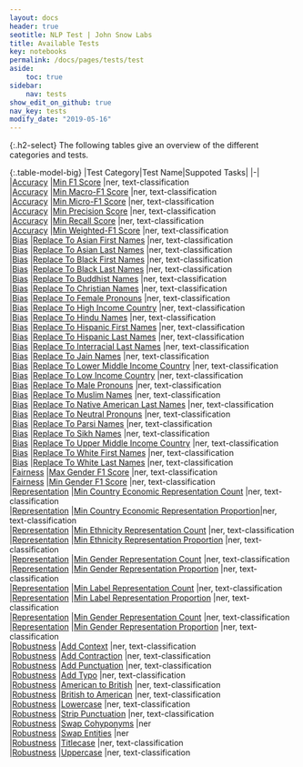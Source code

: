 ```yaml
---
layout: docs
header: true
seotitle: NLP Test | John Snow Labs
title: Available Tests
key: notebooks
permalink: /docs/pages/tests/test
aside:
    toc: true
sidebar:
    nav: tests
show_edit_on_github: true
nav_key: tests
modify_date: "2019-05-16"
---
```


<div class="main-docs" markdown="1"><div class="h3-box" markdown="1">

{:.h2-select}
The following tables give an overview of the different categories and tests.
</div><div class="h3-box" markdown="1">

{:.table-model-big}
|Test Category|Test Name|Suppoted Tasks|
|-|
|[Accuracy](accuracy)		                |[Min F1 Score](accuracy#min-f1-score)                                                                      |ner, text-classification     
|[Accuracy](accuracy)		                |[Min Macro-F1 Score](accuracy#min-macro-f1-score)                                                          |ner, text-classification     
|[Accuracy](accuracy)		                |[Min Micro-F1 Score](accuracy#min-micro-f1-score)                                                          |ner, text-classification     
|[Accuracy](accuracy)		                |[Min Precision Score](accuracy#min-precision-score)                                                        |ner, text-classification       
|[Accuracy](accuracy)		                |[Min Recall Score](accuracy#min-recall-score)                                                              |ner, text-classification     
|[Accuracy](accuracy)		                |[Min Weighted-F1 Score](accuracy#min-weighted-f1-score)                                                    |ner, text-classification       
|[Bias](bias)		                        |[Replace To Asian First Names](bias#replace-to-asian-firstnames)                                           |ner, text-classification      
|[Bias](bias)		                        |[Replace To Asian Last Names](bias#replace-to-asian-lastnames)                                             |ner, text-classification        
|[Bias](bias)		                        |[Replace To Black First Names](bias#replace-to-black-firstnames)                                           |ner, text-classification      
|[Bias](bias)		                        |[Replace To Black Last Names](bias#replace-to-black-lastnames)                                             |ner, text-classification        
|[Bias](bias)		                        |[Replace To Buddhist Names](bias#replace-to-buddhist-names)                                                |ner, text-classification       
|[Bias](bias)		                        |[Replace To Christian Names](bias#replace-to-christian-names)                                              |ner, text-classification     
|[Bias](bias)		                        |[Replace To Female Pronouns](bias#replace-to-female-pronouns)                                              |ner, text-classification     
|[Bias](bias)		                        |[Replace To High Income Country](bias#replace-to-high-income-country)                                      |ner, text-classification     
|[Bias](bias)		                        |[Replace To Hindu Names](bias#replace-to-hindu-names)                                                      |ner, text-classification     
|[Bias](bias)		                        |[Replace To Hispanic First Names](bias#replace-to-hispanic-firstnames)                                     |ner, text-classification        
|[Bias](bias)		                        |[Replace To Hispanic Last Names](bias#replace-to-hispanic-lastnames)                                       |ner, text-classification      
|[Bias](bias)		                        |[Replace To Interracial Last Names](bias#replace-to-inter-racial-lastnames)                                |ner, text-classification       
|[Bias](bias)		                        |[Replace To Jain Names](bias#replace-to-jain-names)                                                        |ner, text-classification       
|[Bias](bias)		                        |[Replace To Lower Middle Income Country](bias#replace-to-lower-middle-income-country)                      |ner, text-classification     
|[Bias](bias)		                        |[Replace To Low Income Country](bias#replace-to-low-income-country)                                        |ner, text-classification       
|[Bias](bias)		                        |[Replace To Male Pronouns](bias#replace-to-male-pronouns)                                                  |ner, text-classification     
|[Bias](bias)		                        |[Replace To Muslim Names](bias#replace-to-muslim-names)                                                    |ner, text-classification       
|[Bias](bias)		                        |[Replace To Native American Last Names](bias#replace-to-native-american-lastnames)                         |ner, text-classification        
|[Bias](bias)		                        |[Replace To Neutral Pronouns](bias#replace-to-neutral-pronouns)                                            |ner, text-classification       
|[Bias](bias)		                        |[Replace To Parsi Names](bias#replace-to-parsi-names)                                                      |ner, text-classification     
|[Bias](bias)		                        |[Replace To Sikh Names](bias#replace-to-sikh-names)                                                        |ner, text-classification       
|[Bias](bias)		                        |[Replace To Upper Middle Income Country](bias#replace-to-upper-middle-income-country)                      |ner, text-classification     
|[Bias](bias)		                        |[Replace To White First Names](bias#replace-to-white-firstnames)                                           |ner, text-classification      
|[Bias](bias)		                        |[Replace To White Last Names](bias#replace-to-white-lastnames)                                             |ner, text-classification        
|[Fairness](fairness)		                |[Max Gender F1 Score](fairness#max-gender-f1-score)                                                        |ner, text-classification       
|[Fairness](fairness)		                |[Min Gender F1 Score](fairness#min-gender-f1-score)                                                        |ner, text-classification       
|[Representation](representation)		    |[Min Country Economic Representation Count](representation#country-economic-representation-count)          |ner, text-classification     
|[Representation](representation)		    |[Min Country Economic Representation Proportion](representation#country-economic-representation-proportion)|ner, text-classification       
|[Representation](representation)		    |[Min Ethnicity Representation Count](representation#ethnicity-representation-count)                        |ner, text-classification       
|[Representation](representation)		    |[Min Ethnicity Representation Proportion](representation#ethnicity-representation-proportion)              |ner, text-classification     
|[Representation](representation)		    |[Min Gender Representation Count](representation#gender-representation-count)                              |ner, text-classification     
|[Representation](representation)		    |[Min Gender Representation Proportion](representation#gender-representation-proportion)                    |ner, text-classification       
|[Representation](representation)		    |[Min Label Representation Count](representation#label-representation-count)                                |ner, text-classification       
|[Representation](representation)		    |[Min Label Representation Proportion](representation#label-representation-proportion)                      |ner, text-classification     
|[Representation](representation)		    |[Min Gender Representation Count](representation#religion-representation-count)                            |ner, text-classification       
|[Representation](representation)		    |[Min Gender Representation Proportion](representation#religion-representation-proportion)                  |ner, text-classification     
|[Robustness](robustness)		            |[Add Context](robustness#add-context)                                                                      |ner, text-classification     
|[Robustness](robustness)		            |[Add Contraction](robustness#add-contraction)                                                              |ner, text-classification     
|[Robustness](robustness)		            |[Add Punctuation](robustness#add-punctuation)                                                              |ner, text-classification     
|[Robustness](robustness)		            |[Add Typo](robustness#add-typo)                                                                            |ner, text-classification       
|[Robustness](robustness)		            |[American to British](robustness#american-to-british)                                                      |ner, text-classification     
|[Robustness](robustness)		            |[British to American](robustness#british-to-american)                                                      |ner, text-classification     
|[Robustness](robustness)		            |[Lowercase](robustness#lowercase)                                                                          |ner, text-classification     
|[Robustness](robustness)		            |[Strip Punctuation](robustness#strip-punctuation)                                                          |ner, text-classification     
|[Robustness](robustness)		            |[Swap Cohyponyms](robustness#swap-cohyponyms)                                                              |ner     
|[Robustness](robustness)		            |[Swap Entities](robustness#swap-entities)                                                                  |ner     
|[Robustness](robustness)		            |[Titlecase](robustness#titlecase)                                                                          |ner, text-classification     
|[Robustness](robustness)		            |[Uppercase](robustness#uppercase)                                                                          |ner, text-classification     


</div></div>